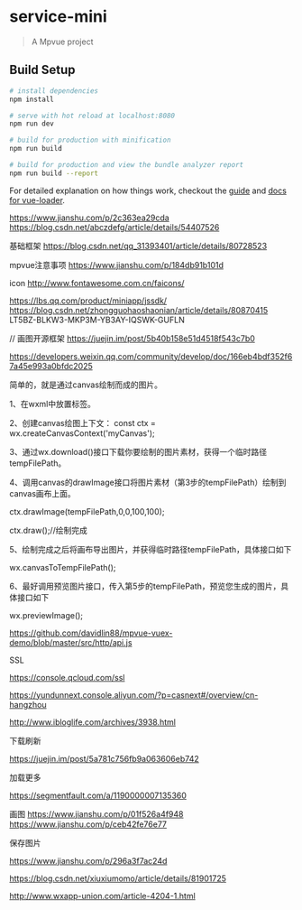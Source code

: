 # service-mini

> A Mpvue project

## Build Setup

``` bash
# install dependencies
npm install

# serve with hot reload at localhost:8080
npm run dev

# build for production with minification
npm run build

# build for production and view the bundle analyzer report
npm run build --report
```

For detailed explanation on how things work, checkout the [guide](http://vuejs-templates.github.io/webpack/) and [docs for vue-loader](http://vuejs.github.io/vue-loader).


https://www.jianshu.com/p/2c363ea29cda
https://blog.csdn.net/abczdefg/article/details/54407526

基础框架
https://blog.csdn.net/qq_31393401/article/details/80728523

mpvue注意事项
https://www.jianshu.com/p/184db91b101d

icon
http://www.fontawesome.com.cn/faicons/

https://lbs.qq.com/product/miniapp/jssdk/
https://blog.csdn.net/zhongguohaoshaonian/article/details/80870415
LT5BZ-BLKW3-MKP3M-YB3AY-IQSWK-GUFLN

// 画图开源框架
https://juejin.im/post/5b40b158e51d4518f543c7b0

https://developers.weixin.qq.com/community/develop/doc/166eb4bdf352f67a45e993a0bfdc2025

简单的，就是通过canvas绘制而成的图片。

1、在wxml中放置<canvas canvas-id="myCanvas"/>标签。

2、创建canvas绘图上下文： const ctx = wx.createCanvasContext('myCanvas');

3、通过wx.download()接口下载你要绘制的图片素材，获得一个临时路径tempFilePath。

4、调用canvas的drawImage接口将图片素材（第3步的tempFilePath）绘制到canvas画布上面。

ctx.drawImage(tempFilePath,0,0,100,100);

ctx.draw();//绘制完成

5、绘制完成之后将画布导出图片，并获得临时路径tempFilePath，具体接口如下

wx.canvasToTempFilePath();

6、最好调用预览图片接口，传入第5步的tempFilePath，预览您生成的图片，具体接口如下

wx.previewImage();

https://github.com/davidlin88/mpvue-vuex-demo/blob/master/src/http/api.js

SSL

https://console.qcloud.com/ssl

https://yundunnext.console.aliyun.com/?p=casnext#/overview/cn-hangzhou

http://www.ibloglife.com/archives/3938.html

下载刷新

https://juejin.im/post/5a781c756fb9a063606eb742

加载更多

https://segmentfault.com/a/1190000007135360

画图
https://www.jianshu.com/p/01f526a4f948
https://www.jianshu.com/p/ceb42fe76e77

保存图片

https://www.jianshu.com/p/296a3f7ac24d

https://blog.csdn.net/xiuxiumomo/article/details/81901725

http://www.wxapp-union.com/article-4204-1.html
